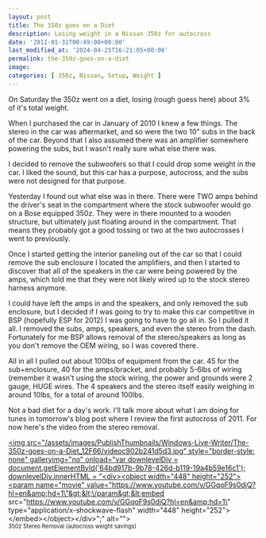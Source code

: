 ```yaml
---
layout: post
title: The 350z goes on a Diet
description: Losing weight in a Nissan 350z for autocross
date: '2011-01-31T00:49:00+00:00'
last_modified_at: '2024-04-25T16:21:05+00:00'
permalink: the-350z-goes-on-a-diet
image:
categories: [ 350z, Nissan, Setup, Weight ]
---
```

On Saturday the 350z went on a diet, losing (rough guess here) about 3% of it's total weight.

When I purchased the car in January of 2010 I knew a few things. The stereo in the car was aftermarket, and so were the two 10" subs in the back of the car. Beyond that I also assumed there was an amplifier somewhere powering the subs, but I wasn't really sure what else there was.

I decided to remove the subwoofers so that I could drop some weight in the car. I liked the sound, but this car has a purpose, autocross, and the subs were not designed for that purpose.

Yesterday I found out what else was in there. There were TWO amps behind the driver's seat in the compartment where the stock subwoofer would go on a Bose equipped 350z. They were in there mounted to a wooden structure, but ultimately just floating around in the compartment. That means they probably got a good tossing or two at the two autocrosses I went to previously.

Once I started getting the interior paneling out of the car so that I could remove the sub enclosure I located the amplifiers, and then I started to discover that all of the speakers in the car were being powered by the amps, which told me that they were not likely wired up to the stock stereo harness anymore. 

I could have left the amps in and the speakers, and only removed the sub enclosure, but I decided if I was going to try to make this car competitive in BSP (hopefully ESP for 2012) I was going to have to go all in. So I pulled it all. I removed the subs, amps, speakers, and even the stereo from the dash. Fortunately for me BSP allows removal of the stereo/speakers as long as you don't remove the OEM wiring, so I was covered there.

All in all I pulled out about 100lbs of equipment from the car. 45 for the sub+enclosure, 40 for the amps/bracket, and probably 5-6lbs of wiring (remember it wasn't using the stock wiring, the power and grounds were 2 gauge, HUGE wires. The 4 speakers and the stereo itself easily weighing in around 10lbs, for a total of around 100lbs.

Not a bad diet for a day's work. I'll talk more about what I am doing for tunes in tomorrow's blog post where I review the first autocross of 2011. For now here's the video from the stereo removal.  <div style="padding-bottom: 0px; margin: 0px; padding-left: 0px; padding-right: 0px; display: inline; float: none; padding-top: 0px" id="scid:5737277B-5D6D-4f48-ABFC-DD9C333F4C5D:739a7655-a90d-4d42-b929-2a56448fe3b4" class="wlWriterEditableSmartContent"><div id="64bd917b-9b78-426d-b119-19a4b59e16c1" style="margin: 0px; padding: 0px; display: inline;"><div><a href="https://www.youtube.com/watch?v=GGqoF9s0djQ&amp;feature=youtube_gdata_player" target="_new"><img src="/assets/images/PublishThumbnails/Windows-Live-Writer/The-350z-goes-on-a-Diet_12F66/videoc902b241d5d3.jpg" style="border-style: none" galleryimg="no" onload="var downlevelDiv = document.getElementById('64bd917b-9b78-426d-b119-19a4b59e16c1'); downlevelDiv.innerHTML = "&lt;div&gt;&lt;object width=\"448\" height=\"252\"&gt;&lt;param name=\"movie\" value=\"https://www.youtube.com/v/GGqoF9s0djQ?hl=en&amp;hd=1\"&gt;&lt;\/param&gt;&lt;embed src=\"https://www.youtube.com/v/GGqoF9s0djQ?hl=en&amp;hd=1\" type=\"application/x-shockwave-flash\" width=\"448\" height=\"252\"&gt;&lt;\/embed&gt;&lt;\/object&gt;&lt;\/div&gt;";" alt=""></a></div></div><div style="width:448px;clear:both;font-size:.8em">350z Stereo Removal (autocross weight savings)</div></div>





